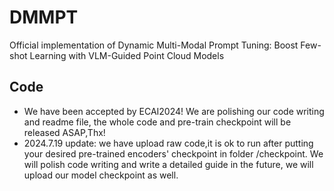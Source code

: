 # DMMPT
Official implementation of Dynamic Multi-Modal Prompt Tuning: Boost Few-shot Learning with VLM-Guided Point Cloud Models

## Code
* We have been accepted by ECAI2024! We are polishing our code writing and readme file, the whole code and pre-train checkpoint will be released ASAP,Thx!
* 2024.7.19 update: we have upload raw code,it is ok to run after putting your desired pre-trained encoders' checkpoint in folder /checkpoint. We will polish code writing and write a detailed guide in the future, we will upload our model checkpoint as well.
